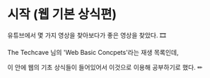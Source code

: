 # 시작 (웹 기본 상식편)

유튜브에서 몇 가지 영상을 찾아보다가 좋은 영상을 찾았다. 🎞


The Techcave 님의 'Web Basic Concpets'라는 재생 목록인데, 

이 안에 웹의 기초 상식들이 들어있어서 이것으로 이용해 공부하기로 했다. ✏
